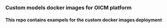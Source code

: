 ### Custom models docker images for OICM platform

#### This repo contains exampels for the custom docker images deployment